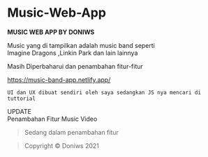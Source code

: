 # Music-Web-App

**MUSIC WEB APP BY DONIWS**

Music yang di tampilkan adalah music band seperti <br>
Imagine Dragons ,Linkin Park dan lain lainnya

Masih Diperbaharui dan penambahan fitur-fitur

https://music-band-app.netlify.app/
```
UI dan UX dibuat sendiri oleh saya sedangkan JS nya mencari di tuttorial
```

UPDATE <br>
Penambahan Fitur Music Video

>Sedang dalam penambahan fitur



>Copyright © Doniws 2021

